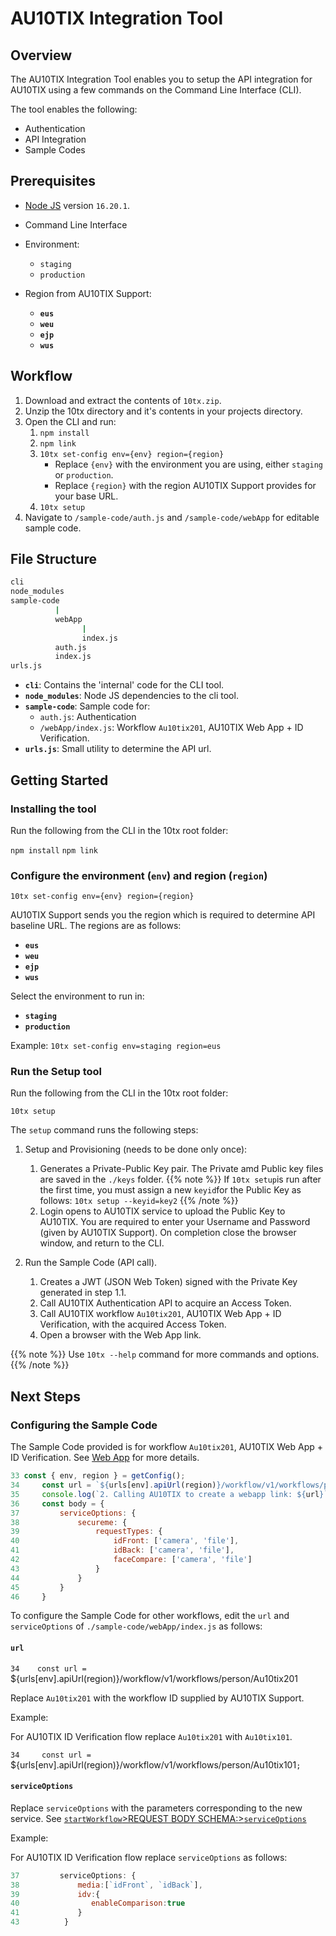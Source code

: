 # AU10TIX Integration Tool

## Overview

The AU10TIX Integration Tool enables you to setup the API integration for
AU10TIX using a few commands on the Command Line Interface (CLI). 

The tool enables the following:

* Authentication
* API Integration
* Sample Codes

## Prerequisites

* [Node JS](https://nodejs.org/en/download/) version `16.20.1`.
* Command Line Interface

* Environment:
  * `staging`
  * `production`

* Region from AU10TIX Support:
  * **`eus`**
  * **`weu`**
  * **`ejp`**
  * **`wus`**

## Workflow

1. Download and extract the contents of `10tx.zip`.
2. Unzip the 10tx directory and it's contents in your projects directory.
3. Open the CLI and run:
   1. `npm install`
   2. `npm link`
   3. `10tx set-config env={env} region={region}`
      * Replace `{env}` with the environment you are using, either `staging` or `production`.
      * Replace `{region}` with the region AU10TIX Support provides for your base URL.
   4. `10tx setup`
4. Navigate to `/sample-code/auth.js` and `/sample-code/webApp` for editable sample code.   

## File Structure

```bash
cli
node_modules
sample-code
          |
          webApp
                |
                index.js 
          auth.js
          index.js
urls.js
```

* **`cli`**: Contains the 'internal' code for the CLI tool.
* **`node_modules`**: Node JS dependencies to the cli tool.
* **`sample-code`**: Sample code for:
  * `auth.js`: Authentication
  *  `/webApp/index.js`: Workflow `Au10tix201`, AU10TIX Web App + ID Verification.
* **`urls.js`**: Small utility to determine the API url.

## Getting Started

### Installing the tool

Run the following from the CLI in the 10tx root folder:

`npm install`
`npm link`

### Configure the environment (`env`) and region (`region`)

`10tx set-config env={env} region={region}`

AU10TIX Support sends you the region which is required to determine API baseline URL.
The regions are as follows:

* **`eus`**
* **`weu`**
* **`ejp`**
* **`wus`**

Select the environment to run in:

* **`staging`**
* **`production`** 

Example:
`10tx set-config env=staging region=eus`

### Run the Setup tool

Run the following from the CLI in the 10tx root folder:

`10tx setup`

The `setup` command runs the following steps:

1. Setup and Provisioning (needs to be done only once):
   1. Generates a Private-Public Key pair. The Private amd Public key files are
      saved in the `./keys` folder.
      {{% note %}}
      If `10tx setup`is run after the first time, you must assign a new `keyid`for the Public Key as follows:
      `10tx setup --keyid=key2`
      {{% /note %}} 
   2. Login opens to AU10TIX service to upload the Public Key to AU10TIX. 
      You are required to enter your Username and Password (given by AU10TIX Support).
      On completion close the browser window, and return to the CLI.
   
    
2. Run the Sample Code (API call).
   1. Creates a JWT (JSON Web Token) signed with the Private Key generated in step 1.1.
   2. Call AU10TIX Authentication API to acquire an Access Token.
   3. Call AU10TIX workflow `Au10tix201`, AU10TIX Web App + ID Verification, 
      with the acquired Access Token.
   4. Open a browser with the Web App link.   

{{% note %}}
Use `10tx --help` command for more commands and options.
{{% /note %}}

## Next Steps

### Configuring the Sample Code

The Sample Code provided is for workflow `Au10tix201`, AU10TIX Web App + ID Verification.
See [Web App](/getting-started/integrations/web-app/) for more details.

```js
33 const { env, region } = getConfig();
34     const url = `${urls[env].apiUrl(region)}/workflow/v1/workflows/person/Au10tix201`;
35     console.log(`2. Calling AU10TIX to create a webapp link: ${url}`);
36     const body = {
37         serviceOptions: {
38             secureme: {
39                 requestTypes: {
40                     idFront: ['camera', 'file'],
41                     idBack: ['camera', 'file'],
42                     faceCompare: ['camera', 'file']
43                 }
44             }
45         }
46     }
```

To configure the Sample Code for other workflows, edit the `url` and `serviceOptions` of
`./sample-code/webApp/index.js` as follows:

#### `url`

`34    const url = `${urls[env].apiUrl(region)}/workflow/v1/workflows/person/Au10tix201

Replace `Au10tix201` with the workflow ID supplied by AU10TIX Support.

Example:

For AU10TIX ID Verification flow replace `Au10tix201` with `Au10tix101`.

`34     const url = `${urls[env].apiUrl(region)}/workflow/v1/workflows/person/Au10tix101`;`

#### `serviceOptions`

Replace `serviceOptions` with the parameters corresponding to the new service.
See [`startWorkflow`>REQUEST BODY SCHEMA:>`serviceOptions` ](/api/orchestrator/#tag/workflows/operation/startWorkflow)

Example:

For AU10TIX ID Verification flow replace `serviceOptions` as follows:

```js
37         serviceOptions: {
38             media:[`idFront`, `idBack`],
39             idv:{
40                enableComparison:true
41             }
43          }
```